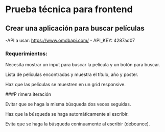 # Prueba técnica para frontend


## Crear una aplicación para buscar películas

-API a usar: https://www.omdbapi.com/ - API_KEY: 4287ad07

### Requerimientos:

Necesita mostrar un input para buscar la película y un botón para buscar.

Lista de películas encontradas y muestra el título, año y poster.

Haz que las películas se muestren en un grid responsive.

###P rimera iteración

Evitar que se haga la misma búsqueda dos veces seguidas.

Haz que la búsqueda se haga automáticamente al escribir.

Evita que se haga la búsqueda coninuamente al escribir (debounce).
